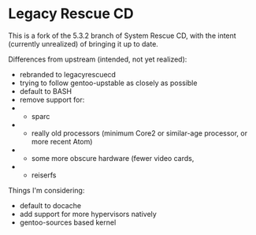 # Legacy Rescue CD

This is a fork of the 5.3.2 branch of System Rescue CD, with the intent (currently unrealized) of bringing it up to date.

Differences from upstream (intended, not yet realized):
* rebranded to legacyrescuecd
* trying to follow gentoo-upstable as closely as possible
* default to BASH 
* remove support for:
* * sparc
* * really old processors (minimum Core2 or similar-age processor, or more recent Atom)
* * some more obscure hardware (fewer video cards,
* * reiserfs

Things I'm considering:
* default to docache
* add support for more hypervisors natively
* gentoo-sources based kernel
